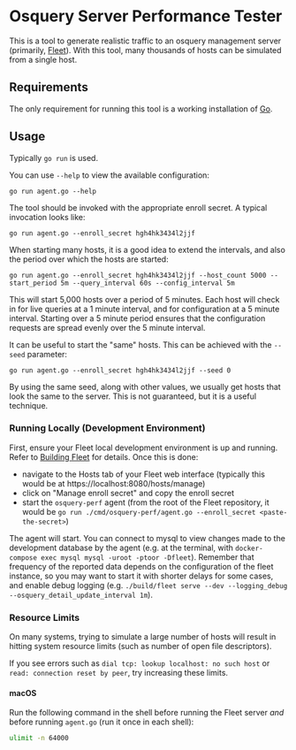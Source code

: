 # Osquery Server Performance Tester

This is a tool to generate realistic traffic to an osquery
management server (primarily, [Fleet](https://github.com/fleetdm/fleet)). With
this tool, many thousands of hosts can be simulated from a single host.

## Requirements

The only requirement for running this tool is a working installation of
[Go](https://golang.org/doc/install).

## Usage

Typically `go run` is used.

You can use `--help` to view the available configuration:

```
go run agent.go --help
```

The tool should be invoked with the appropriate enroll secret. A typical
invocation looks like:

```
go run agent.go --enroll_secret hgh4hk3434l2jjf
```

When starting many hosts, it is a good idea to extend the intervals, and also
the period over which the hosts are started:

```
go run agent.go --enroll_secret hgh4hk3434l2jjf --host_count 5000 --start_period 5m --query_interval 60s --config_interval 5m
```

This will start 5,000 hosts over a period of 5 minutes. Each host will check in
for live queries at a 1 minute interval, and for configuration at a 5 minute
interval. Starting over a 5 minute period ensures that the configuration
requests are spread evenly over the 5 minute interval.

It can be useful to start the "same" hosts. This can be achieved with the
`--seed` parameter:

```
go run agent.go --enroll_secret hgh4hk3434l2jjf --seed 0
```

By using the same seed, along with other values, we usually get hosts that look
the same to the server. This is not guaranteed, but it is a useful technique.

### Running Locally (Development Environment)

First, ensure your Fleet local development environment is up and running. Refer to [Building Fleet](../../docs/Contributing/Building-Fleet.md) for details. Once this is done:

* navigate to the Hosts tab of your Fleet web interface (typically this would be at https://localhost:8080/hosts/manage)
* click on "Manage enroll secret" and copy the enroll secret
* start the `osquery-perf` agent (from the root of the Fleet repository, it would be `go run ./cmd/osquery-perf/agent.go --enroll_secret <paste-the-secret>`)

The agent will start. You can connect to mysql to view changes made to the development database by the agent (e.g. at the terminal, with `docker-compose exec mysql mysql -uroot -ptoor -Dfleet`). Remember that frequency of the reported data depends on the configuration of the fleet instance, so you may want to start it with shorter delays for some cases, and enable debug logging (e.g. `./build/fleet serve --dev --logging_debug --osquery_detail_update_interval 1m`).

### Resource Limits

On many systems, trying to simulate a large number of hosts will result in hitting system resource limits (such as number of open file descriptors).

If you see errors such as `dial tcp: lookup localhost: no such host` or `read: connection reset by peer`, try increasing these limits.

#### macOS

Run the following command in the shell before running the Fleet server _and_ before running `agent.go` (run it once in each shell):

``` sh
ulimit -n 64000
```
